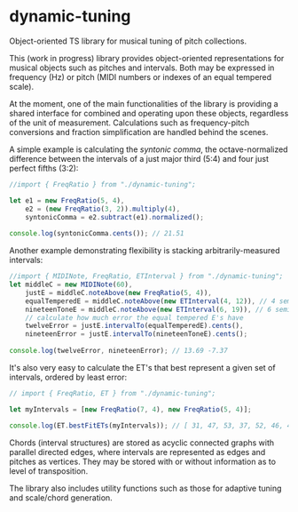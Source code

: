 # dynamic-tuning
Object-oriented TS library for musical tuning of pitch collections.

This (work in progress) library provides object-oriented representations for musical objects such as pitches and intervals. 
Both may be expressed in frequency (Hz) or pitch (MIDI numbers or indexes of an equal tempered scale).

At the moment, one of the main functionalities of the library is providing a shared interface for combined and operating upon these objects, regardless of the unit of measurement. Calculations such as frequency-pitch conversions and fraction simplification are handled behind the scenes.

A simple example is calculating the *syntonic comma*, the octave-normalized difference between the intervals of a just major third (5:4) and four just perfect fifths (3:2):

```javascript
//import { FreqRatio } from "./dynamic-tuning";

let e1 = new FreqRatio(5, 4),
    e2 = (new FreqRatio(3, 2)).multiply(4),
    syntonicComma = e2.subtract(e1).normalized();
    
console.log(syntonicComma.cents()); // 21.51
```
Another example demonstrating flexibility is stacking arbitrarily-measured intervals:
```javascript
//import { MIDINote, FreqRatio, ETInterval } from "./dynamic-tuning";
let middleC = new MIDINote(60),
    justE = middleC.noteAbove(new FreqRatio(5, 4)),
    equalTemperedE = middleC.noteAbove(new ETInterval(4, 12)), // 4 semitones in 12-ET
    nineteenToneE = middleC.noteAbove(new ETInterval(6, 19)), // 6 semitones in 19-ET
    // calculate how much error the equal tempered E's have
    twelveError = justE.intervalTo(equalTemperedE).cents(),
    nineteenError = justE.intervalTo(nineteenToneE).cents();
    
console.log(twelveError, nineteenError); // 13.69 -7.37
```
It's also very easy to calculate the ET's that best represent a given set of intervals, ordered by least error:

```javascript
// import { FreqRatio, ET } from "./dynamic-tuning";

let myIntervals = [new FreqRatio(7, 4), new FreqRatio(5, 4)];

console.log(ET.bestFitETs(myIntervals)); // [ 31, 47, 53, 37, 52, 46, 41, 43, 25, 50 ]


```

Chords (interval structures) are stored as acyclic connected graphs with parallel directed edges, where intervals are represented as edges and pitches as vertices.
They may be stored with or without information as to level of transposition.

The library also includes utility functions such as those for adaptive tuning and scale/chord generation.
